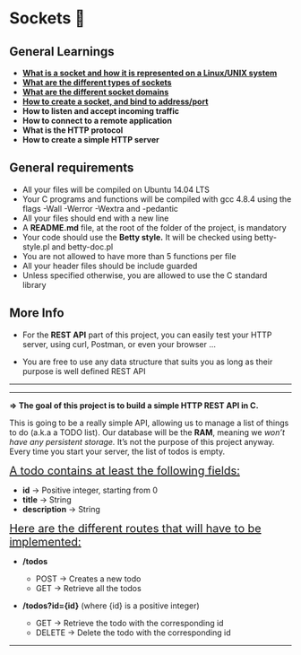 # **Sockets** :electric_plug:

## **General Learnings**

- [**What is a socket and how it is represented on a Linux/UNIX system**](./Learnings.md#1-what-is-a-socket-and-how-it-is-represented-on-a-linuxunix-system)
- [**What are the different types of sockets**](./Learnings.md#2-what-are-the-different-types-of-sockets)
- [**What are the different socket domains**](./Learnings.md#3-what-are-the-different-socket-domains)
- [**How to create a socket, and bind to address/port**](./Learnings.md#4-how-to-create-a-socket-and-bind-it-to-an-addressport)
- **How to listen and accept incoming traffic**
- **How to connect to a remote application**
- **What is the HTTP protocol**
- **How to create a simple HTTP server**

## **General requirements**

- All your files will be compiled on Ubuntu 14.04 LTS
- Your C programs and functions will be compiled with gcc 4.8.4 using the flags -Wall -Werror -Wextra and -pedantic
- All your files should end with a new line
- A **README.md** file, at the root of the folder of the project, is mandatory
- Your code should use the **Betty style.** It will be checked using betty-style.pl and betty-doc.pl
- You are not allowed to have more than 5 functions per file
- All your header files should be include guarded
- Unless specified otherwise, you are allowed to use the C standard library

## **More Info**

- For the **REST API** part of this project, you can easily test your HTTP server, using curl, Postman, or even your browser … <br>

- You are free to use any data structure that suits you as long as their purpose is well defined
REST API <br>
<hr><hr>

**=> The goal of this project is to build a simple HTTP REST API in C.**

This is going to be a really simple API, allowing us to manage a list of things to do (a.k.a a TODO list). Our database will be the **RAM**, meaning we <i>won’t have any persistent storage.</i> It’s not the purpose of this project anyway. Every time you start your server, the list of todos is empty.

<u style="font-size: 1.25rem">A todo contains at least the following fields:</u>

- **id** -> Positive integer, starting from 0
- **title** -> String
- **description** -> String

<u style="font-size: 1.25rem">Here are the different routes that will have to be implemented:</u>

- **/todos**

  - POST -> Creates a new todo
  - GET -> Retrieve all the todos
    <br>

- **/todos?id={id}** (where {id} is a positive integer)
  - GET -> Retrieve the todo with the corresponding id
  - DELETE -> Delete the todo with the corresponding id

<hr>
